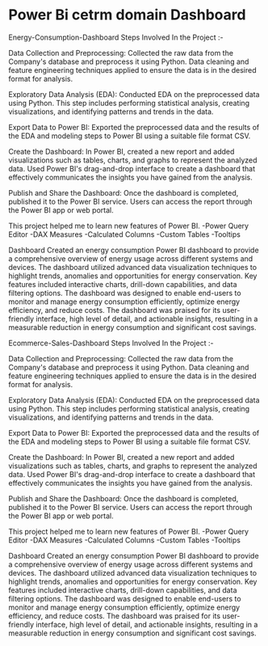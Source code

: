 # Power Bi cetrm domain Dashboard

Energy-Consumption-Dashboard
Steps Involved In the Project :-

Data Collection and Preprocessing:
Collected the raw data from the Company's database and preprocess it using Python. Data cleaning and feature engineering techniques applied to ensure the data is in the desired format for analysis.

Exploratory Data Analysis (EDA):
Conducted EDA on the preprocessed data using Python. This step includes performing statistical analysis, creating visualizations, and identifying patterns and trends in the data.

Export Data to Power BI:
Exported the preprocessed data and the results of the EDA and modeling steps to Power BI using a suitable file format CSV.

Create the Dashboard:
In Power BI, created a new report and added visualizations such as tables, charts, and graphs to represent the analyzed data. Used Power BI's drag-and-drop interface to create a dashboard that effectively communicates the insights you have gained from the analysis.

Publish and Share the Dashboard:
Once the dashboard is completed, published it to the Power BI service. Users can access the report through the Power BI app or web portal.

This project helped me to learn new features of Power BI. -Power Query Editor -DAX Measures -Calculated Columns -Custom Tables -Tooltips

Dashboard
Created an energy consumption Power BI dashboard to provide a comprehensive overview of energy usage across different systems and devices. The dashboard utilized advanced data visualization techniques to highlight trends, anomalies and opportunities for energy conservation. Key features included interactive charts, drill-down capabilities, and data filtering options. The dashboard was designed to enable end-users to monitor and manage energy consumption efficiently, optimize energy efficiency, and reduce costs. The dashboard was praised for its user-friendly interface, high level of detail, and actionable insights, resulting in a measurable reduction in energy consumption and significant cost savings.

Ecommerce-Sales-Dashboard
Steps Involved In the Project :-

Data Collection and Preprocessing:
Collected the raw data from the Company's database and preprocess it using Python. Data cleaning and feature engineering techniques applied to ensure the data is in the desired format for analysis.

Exploratory Data Analysis (EDA):
Conducted EDA on the preprocessed data using Python. This step includes performing statistical analysis, creating visualizations, and identifying patterns and trends in the data.

Export Data to Power BI:
Exported the preprocessed data and the results of the EDA and modeling steps to Power BI using a suitable file format CSV.

Create the Dashboard:
In Power BI, created a new report and added visualizations such as tables, charts, and graphs to represent the analyzed data. Used Power BI's drag-and-drop interface to create a dashboard that effectively communicates the insights you have gained from the analysis.

Publish and Share the Dashboard:
Once the dashboard is completed, published it to the Power BI service. Users can access the report through the Power BI app or web portal.

This project helped me to learn new features of Power BI. -Power Query Editor -DAX Measures -Calculated Columns -Custom Tables -Tooltips

Dashboard
Created an energy consumption Power BI dashboard to provide a comprehensive overview of energy usage across different systems and devices. The dashboard utilized advanced data visualization techniques to highlight trends, anomalies and opportunities for energy conservation. Key features included interactive charts, drill-down capabilities, and data filtering options. The dashboard was designed to enable end-users to monitor and manage energy consumption efficiently, optimize energy efficiency, and reduce costs. The dashboard was praised for its user-friendly interface, high level of detail, and actionable insights, resulting in a measurable reduction in energy consumption and significant cost savings.

